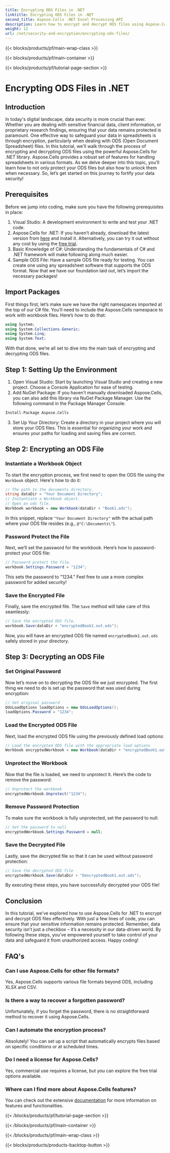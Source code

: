 ```yaml
---
title: Encrypting ODS Files in .NET
linktitle: Encrypting ODS Files in .NET
second_title: Aspose.Cells .NET Excel Processing API
description: Learn how to encrypt and decrypt ODS files using Aspose.Cells for .NET. A step-by-step guide to securing your data.
weight: 12
url: /net/security-and-encryption/encrypting-ods-files/
---
```


{{< blocks/products/pf/main-wrap-class >}}

{{< blocks/products/pf/main-container >}}

{{< blocks/products/pf/tutorial-page-section >}}

# Encrypting ODS Files in .NET

## Introduction
In today's digital landscape, data security is more crucial than ever. Whether you are dealing with sensitive financial data, client information, or proprietary research findings, ensuring that your data remains protected is paramount. One effective way to safeguard your data in spreadsheets is through encryption, particularly when dealing with ODS (Open Document Spreadsheet) files. In this tutorial, we'll walk through the process of encrypting and decrypting ODS files using the powerful Aspose.Cells for .NET library.
Aspose.Cells provides a robust set of features for handling spreadsheets in various formats. As we delve deeper into this topic, you’ll learn how to not only protect your ODS files but also how to unlock them when necessary. So, let’s get started on this journey to fortify your data security!
## Prerequisites
Before we jump into coding, make sure you have the following prerequisites in place:
1. Visual Studio: A development environment to write and test your .NET code.
2. Aspose.Cells for .NET: If you haven’t already, download the latest version from [here](https://releases.aspose.com/cells/net/) and install it. Alternatively, you can try it out without any cost by using the [free trial](https://releases.aspose.com/).
3. Basic Knowledge of C#: Understanding the fundamentals of C# and .NET framework will make following along much easier.
4. Sample ODS File: Have a sample ODS file ready for testing. You can create one using any spreadsheet software that supports the ODS format.
Now that we have our foundation laid out, let’s import the necessary packages!
## Import Packages
First things first, let’s make sure we have the right namespaces imported at the top of our C# file. You’ll need to include the Aspose.Cells namespace to work with workbook files. Here’s how to do that:
```csharp
using System;
using System.Collections.Generic;
using System.Linq;
using System.Text;
```
With that done, we’re all set to dive into the main task of encrypting and decrypting ODS files.
## Step 1: Setting Up the Environment
1. Open Visual Studio: Start by launching Visual Studio and creating a new project. Choose a Console Application for ease of testing.
2. Add NuGet Package: If you haven’t manually downloaded Aspose.Cells, you can also add this library via NuGet Package Manager. Use the following command in the Package Manager Console:
```bash
Install-Package Aspose.Cells
```
3. Set Up Your Directory: Create a directory in your project where you will store your ODS files. This is essential for organizing your work and ensures your paths for loading and saving files are correct.

## Step 2: Encrypting an ODS File
### Instantiate a Workbook Object
To start the encryption process, we first need to open the ODS file using the `Workbook` object. Here's how to do it:
```csharp
// The path to the documents directory.
string dataDir = "Your Document Directory";
// Instantiate a Workbook object.
// Open an ods file.
Workbook workbook = new Workbook(dataDir + "Book1.ods");
```
In this snippet, replace `"Your Document Directory"` with the actual path where your ODS file resides (e.g., `@"C:\Documents\"`).
### Password Protect the File
Next, we’ll set the password for the workbook. Here’s how to password-protect your ODS file:
```csharp
// Password protect the file.
workbook.Settings.Password = "1234";
```
This sets the password to "1234." Feel free to use a more complex password for added security!
### Save the Encrypted File
Finally, save the encrypted file. The `Save` method will take care of this seamlessly:
```csharp
// Save the encrypted ODS file.
workbook.Save(dataDir + "encryptedBook1.out.ods");
```
Now, you will have an encrypted ODS file named `encryptedBook1.out.ods` safely stored in your directory.
## Step 3: Decrypting an ODS File
### Set Original Password
Now let’s move on to decrypting the ODS file we just encrypted. The first thing we need to do is set up the password that was used during encryption:
```csharp
// Set original password
OdsLoadOptions loadOptions = new OdsLoadOptions();
loadOptions.Password = "1234";
```
### Load the Encrypted ODS File
Next, load the encrypted ODS file using the previously defined load options:
```csharp
// Load the encrypted ODS file with the appropriate load options
Workbook encryptedWorkbook = new Workbook(dataDir + "encryptedBook1.out.ods", loadOptions);
```
### Unprotect the Workbook
Now that the file is loaded, we need to unprotect it. Here’s the code to remove the password:
```csharp
// Unprotect the workbook
encryptedWorkbook.Unprotect("1234");
```
### Remove Password Protection
To make sure the workbook is fully unprotected, set the password to null:
```csharp
// Set the password to null
encryptedWorkbook.Settings.Password = null;
```
### Save the Decrypted File
Lastly, save the decrypted file so that it can be used without password protection:
```csharp
// Save the decrypted ODS file
encryptedWorkbook.Save(dataDir + "DencryptedBook1.out.ods");
```
By executing these steps, you have successfully decrypted your ODS file!
## Conclusion
In this tutorial, we’ve explored how to use Aspose.Cells for .NET to encrypt and decrypt ODS files effectively. With just a few lines of code, you can ensure that your sensitive information remains protected. Remember, data security isn’t just a checkbox – it’s a necessity in our data-driven world.
By following these steps, you’ve empowered yourself to take control of your data and safeguard it from unauthorized access. Happy coding!
## FAQ's
### Can I use Aspose.Cells for other file formats?
Yes, Aspose.Cells supports various file formats beyond ODS, including XLSX and CSV.
### Is there a way to recover a forgotten password?
Unfortunately, if you forget the password, there is no straightforward method to recover it using Aspose.Cells.
### Can I automate the encryption process?
Absolutely! You can set up a script that automatically encrypts files based on specific conditions or at scheduled times.
### Do I need a license for Aspose.Cells?
Yes, commercial use requires a license, but you can explore the free trial options available.
### Where can I find more about Aspose.Cells features?
You can check out the extensive [documentation](https://reference.aspose.com/cells/net/) for more information on features and functionalities.

{{< /blocks/products/pf/tutorial-page-section >}}

{{< /blocks/products/pf/main-container >}}

{{< /blocks/products/pf/main-wrap-class >}}

{{< blocks/products/products-backtop-button >}}
